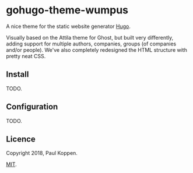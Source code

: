 gohugo-theme-wumpus
===================

A nice theme for the static website generator [Hugo][HUGO].

Visually based on the Attila theme for Ghost, but built very differently, adding
support for multiple authors, companies, groups (of companies and/or people).
We've also completely redesigned the HTML structure with pretty neat CSS.


Install
-------

TODO.


Configuration
-------------

TODO.


Licence
-------

Copyright 2018, Paul Koppen.

[MIT][MIT].



[HUGO]: //gohugo.io/
[MIT]: LICENCE.md

